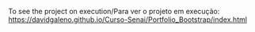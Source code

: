 To see the project on execution/Para ver o projeto em execução:
https://davidgaleno.github.io/Curso-Senai/Portfolio_Bootstrap/index.html

